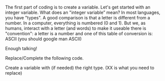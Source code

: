 The first part of coding is to create a variable. Let's get started with an integer variable. What does an "integer variable” mean? In most languages, you have "types". A good comparison is that a letter is different from a number. In a computer, everything is numbered (0 and 1). But we, as humans, interact with a letter (and words) to make it useable there is "convention": a letter is a number and one of this table of conversion is: ASCII (you should google man ASCII)

Enough talking!

Replace/Complete the following code. 

Create a variable with (if needed) the right type. (XX is what you need to replace)

